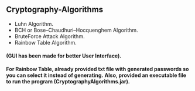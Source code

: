 ## Cryptography-Algorithms

- Luhn Algorithm.
- BCH or Bose–Chaudhuri–Hocquenghem Algorithm.
- BruteForce Attack Algorithm.
- Rainbow Table Algorithm.

#### (GUI has been made for better User Interface).

**For Rainbow Table, already provided txt file with generated passwords so you can select it instead of generating.**
**Also, provided an executable file to run the program (CryptographyAlgorithms.jar).**
